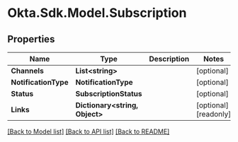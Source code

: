 # Okta.Sdk.Model.Subscription

## Properties

Name | Type | Description | Notes
------------ | ------------- | ------------- | -------------
**Channels** | **List&lt;string&gt;** |  | [optional] 
**NotificationType** | **NotificationType** |  | [optional] 
**Status** | **SubscriptionStatus** |  | [optional] 
**Links** | **Dictionary&lt;string, Object&gt;** |  | [optional] [readonly] 

[[Back to Model list]](../README.md#documentation-for-models) [[Back to API list]](../README.md#documentation-for-api-endpoints) [[Back to README]](../README.md)

